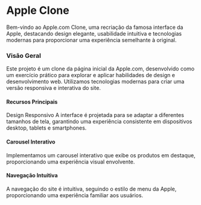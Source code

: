 # Apple Clone

Bem-vindo ao Apple.com Clone, uma recriação da famosa interface da Apple, destacando design elegante, usabilidade intuitiva e tecnologias modernas para proporcionar uma experiência semelhante à original.

### Visão Geral

Este projeto é um clone da página inicial da Apple.com, desenvolvido como um exercício prático para explorar e aplicar habilidades de design e desenvolvimento web. Utilizamos tecnologias modernas para criar uma versão responsiva e interativa do site.

#### Recursos Principais
Design Responsivo
A interface é projetada para se adaptar a diferentes tamanhos de tela, garantindo uma experiência consistente em dispositivos desktop, tablets e smartphones.

#### Carousel Interativo
Implementamos um carousel interativo que exibe os produtos em destaque, proporcionando uma experiência visual envolvente.

#### Navegação Intuitiva
A navegação do site é intuitiva, seguindo o estilo de menu da Apple, proporcionando uma experiência familiar aos usuários.
